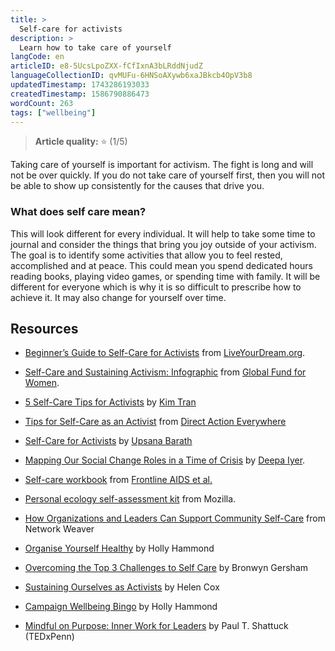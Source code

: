 ```yaml
---
title: >
  Self-care for activists
description: >
  Learn how to take care of yourself
langCode: en
articleID: e8-5UcsLpoZXX-fCfIxnA3bLRddNjudZ
languageCollectionID: qvMUFu-6HNSoAXywb6xaJBkcb4OpV3b8
updatedTimestamp: 1743286193033
createdTimestamp: 1586790886473
wordCount: 263
tags: ["wellbeing"]
---
```


> **Article quality:** ⭐️ (1/5)

Taking care of yourself is important for activism. The fight is long and will not be over quickly. If you do not take care of yourself first, then you will not be able to show up consistently for the causes that drive you.

### What does self care mean?

This will look different for every individual. It will help to take some time to journal and consider the things that bring you joy outside of your activism. The goal is to identify some activities that allow you to feel rested, accomplished and at peace. This could mean you spend dedicated hours reading books, playing video games, or spending time with family. It will be different for everyone which is why it is so difficult to prescribe how to achieve it. It may also change for yourself over time.

## Resources

-   [Beginner’s Guide to Self-Care for Activists](https://yourdream.liveyourdream.org/2018/07/beginners-guide-to-self-care-for-activists-how-to-avoid-burnout/) from [LiveYourDream.org](https://www.liveyourdream.org/).
    
-   [Self-Care and Sustaining Activism: Infographic](https://www.globalfundforwomen.org/self-care-activism-infographic/) from [Global Fund for Women](https://www.globalfundforwomen.org/).
    
-   [5 Self-Care Tips for Activists](https://everydayfeminism.com/2016/04/self-care-for-woke-folks/) by [Kim Tran](https://twitter.com/but_im_kim_tran)
    
-   [Tips for Self-Care as an Activist](https://www.directactioneverywhere.com/theliberationist/2019/7/21/tips-for-self-care-as-an-activist) from [Direct Action Everywhere](https://www.directactioneverywhere.com/home)
    
-   [Self-Care for Activists](https://www.rookiemag.com/2017/01/self-care-for-activists/) by [Upsana Barath](https://twitter.com/upasnabarath?lang=en)
    
-   [Mapping Our Social Change Roles in a Time of Crisis](https://medium.com/@dviyer/mapping-our-social-change-roles-in-times-of-crisis-8bbe71a8ab01) by [Deepa Iyer](https://twitter.com/dviyer).
    
-   [Self-care workbook](https://frontlineaids.org/wp-content/uploads/old_site/self_care_workbook_(webready)_original.pdf?1532089391) from [Frontline AIDS et al.](https://twitter.com/frontlineaids)
    
-   [Personal ecology self-assessment kit](https://docs.google.com/document/d/1duOYQ6EbcDTH_CK6ux3BGRiVYptGTUMOtndZbbwulOY/edit#heading=h.mn38481ischw) from Mozilla.
    
-   [How Organizations and Leaders Can Support Community Self-Care](https://networkweaver.com/how-organizations-and-leaders-can-support-community-self-care/) from Network Weaver
    
-   [Organise Yourself Healthy](https://commonslibrary.org/organise-yourself-healthy/) by Holly Hammond
    
-   [Overcoming the Top 3 Challenges to Self Care](https://commonslibrary.org/overcoming-the-top-3-challenges-to-self-care/) by Bronwyn Gersham
    
-   [Sustaining Ourselves as Activists](https://commonslibrary.org/sustaining-ourselves-as-activists/) by Helen Cox
    
-   [Campaign Wellbeing Bingo](https://commonslibrary.org/campaign-wellbeing-bingo/) by Holly Hammond
    
-   [Mindful on Purpose: Inner Work for Leaders](https://www.ted.com/talks/paul_t_shattuck_mindful_on_purpose_inner_work_for_leaders?utm_source=activisthandbook.org) by Paul T. Shattuck (TEDxPenn)